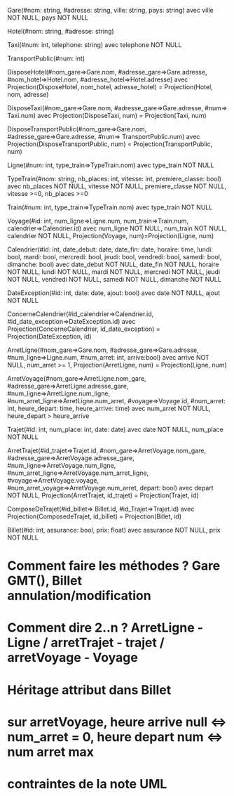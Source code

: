 Gare(#nom: string, #adresse: string, ville: string, pays: string) avec ville NOT NULL, pays NOT NULL

Hotel(#nom: string, #adresse: string)

Taxi(#num: int, telephone: string) avec telephone NOT NULL

TransportPublic(#num: int)

DisposeHotel(#nom_gare=>Gare.nom, #adresse_gare=>Gare.adresse, #nom_hotel=>Hotel.nom, #adresse_hotel=>Hotel.adresse) avec Projection(DisposeHotel, nom_hotel, adresse_hotel) = Projection(Hotel, nom, adresse)

DisposeTaxi(#nom_gare=>Gare.nom, #adresse_gare=>Gare.adresse, #num=> Taxi.num) avec Projection(DisposeTaxi, num) = Projection(Taxi, num)

DisposeTransportPublic(#nom_gare=>Gare.nom, #adresse_gare=>Gare.adresse, #num=> TransportPublic.num) avec Projection(DisposeTransportPublic, num) = Projection(TransportPublic, num)

Ligne(#num: int, type_train=>TypeTrain.nom) avec type_train NOT NULL

TypeTrain(#nom: string, nb_places: int, vitesse: int, premiere_classe: bool) avec nb_places NOT NULL, vitesse NOT NULL, premiere_classe NOT NULL, vitesse >=0, nb_places >=0

Train(#num: int, type_train=>TypeTrain.nom) avec type_train NOT NULL

Voyage(#id: int, num_ligne=>Ligne.num, num_train=>Train.num, calendrier=>Calendrier.id) avec num_ligne NOT NULL, num_train NOT NULL, calendrier NOT NULL, Projection(Voyage, num)=Projection(Ligne, num)

Calendrier(#id: int, date_debut: date, date_fin: date, horaire: time, lundi: bool, mardi: bool, mercredi: bool, jeudi: bool, vendredi: bool, samedi: bool, dimanche: bool) avec date_debut NOT NULL, date_fin NOT NULL, horaire NOT NULL, lundi NOT NULL, mardi NOT NULL, mercredi NOT NULL, jeudi NOT NULL, vendredi NOT NULL, samedi NOT NULL, dimanche NOT NULL

DateException(#id: int, date: date, ajout: bool) avec date NOT NULL, ajout NOT NULL

ConcerneCalendrier(#id_calendrier=>Calendrier.id, #id_date_exception=>DateException.id) avec Projection(ConcerneCalendrier, id_date_exception) = Projection(DateException, id)

ArretLigne(#nom_gare=>Gare.nom, #adresse_gare=>Gare.adresse, #num_ligne=>Ligne.num, #num_arret: int, arrive:bool) avec arrive NOT NULL, num_arret >= 1, Projection(ArretLigne, num) = Projection(Ligne, num)

ArretVoyage(#nom_gare=>ArretLigne.nom_gare, #adresse_gare=>ArretLigne.adresse_gare, #num_ligne=>ArretLigne.num_ligne, #num_arret_ligne=>ArretLigne.num_arret, #voyage=>Voyage.id, #num_arret: int, heure_depart: time, heure_arrive: time) avec num_arret NOT NULL, heure_depart > heure_arrive

Trajet(#id: int, num_place: int, date: date) avec date NOT NULL, num_place NOT NULL

ArretTrajet(#id_trajet=>Trajet.id, #nom_gare=>ArretVoyage.nom_gare, #adresse_gare=>ArretVoyage.adresse_gare, #num_ligne=>ArretVoyage.num_ligne, #num_arret_ligne=>ArretVoyage.num_arret_ligne, #voyage=>ArretVoyage.voyage, #num_arret_voyage=>ArretVoyage.num_arret, depart: bool) avec depart NOT NULL, Projection(ArretTrajet, id_trajet) = Projection(Trajet, id)

ComposeDeTrajet(#id_billet=> Billet.id, #id_Trajet=>Trajet.id) avec Projection(ComposedeTrajet, id_billet) = Projection(Billet, id)

Billet(#id: int, assurance: bool, prix: float) avec assurance NOT NULL, prix NOT NULL

# Comment faire les méthodes ? Gare GMT(), Billet annulation/modification
# Comment dire 2..n ? ArretLigne - Ligne / arretTrajet - trajet / arretVoyage - Voyage
# Héritage attribut dans Billet
# sur arretVoyage, heure arrive null <=> num_arret = 0, heure depart num <=> num arret max
# contraintes de la note UML